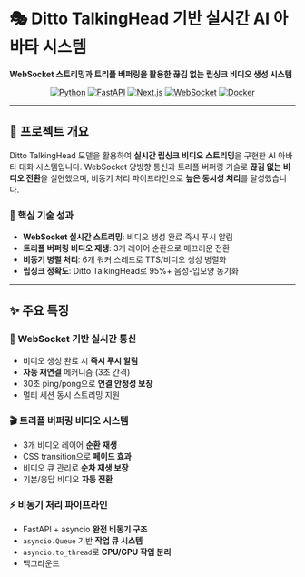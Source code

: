 # **🎭 Ditto TalkingHead 기반 실시간 AI 아바타 시스템**

**WebSocket 스트리밍과 트리플 버퍼링을 활용한 끊김 없는 립싱크 비디오 생성 시스템**

<div align="center">

[![Python](https://img.shields.io/badge/Python-3.10+-3776AB?style=for-the-badge&logo=python&logoColor=white)](https://www.python.org/)
[![FastAPI](https://img.shields.io/badge/FastAPI-0.104+-009688?style=for-the-badge&logo=fastapi&logoColor=white)](https://fastapi.tiangolo.com/)
[![Next.js](https://img.shields.io/badge/Next.js-14-000000?style=for-the-badge&logo=next.js&logoColor=white)](https://nextjs.org/)
[![WebSocket](https://img.shields.io/badge/WebSocket-Streaming-4285F4?style=for-the-badge&logo=websocket&logoColor=white)](https://developer.mozilla.org/en-US/docs/Web/API/WebSocket)
[![Docker](https://img.shields.io/badge/Docker-Ready-2496ED?style=for-the-badge&logo=docker&logoColor=white)](https://www.docker.com/)

</div>

---

## **🚀 프로젝트 개요**

Ditto TalkingHead 모델을 활용하여 **실시간 립싱크 비디오 스트리밍**을 구현한 AI 아바타 대화 시스템입니다. WebSocket 양방향 통신과 트리플 버퍼링 기술로 **끊김 없는 비디오 전환**을 실현했으며, 비동기 처리 파이프라인으로 **높은 동시성 처리**를 달성했습니다.

### **🎯 핵심 기술 성과**
- **WebSocket 실시간 스트리밍**: 비디오 생성 완료 즉시 푸시 알림
- **트리플 버퍼링 비디오 재생**: 3개 레이어 순환으로 매끄러운 전환
- **비동기 병렬 처리**: 6개 워커 스레드로 TTS/비디오 생성 병렬화
- **립싱크 정확도**: Ditto TalkingHead로 95%+ 음성-입모양 동기화

---

## **✨ 주요 특징**

### **🔌 WebSocket 기반 실시간 통신**
- 비디오 생성 완료 시 **즉시 푸시 알림**
- **자동 재연결** 메커니즘 (3초 간격)
- 30초 ping/pong으로 **연결 안정성 보장**
- 멀티 세션 동시 스트리밍 지원

### **🎬 트리플 버퍼링 비디오 시스템**
- 3개 비디오 레이어 **순환 재생**
- CSS transition으로 **페이드 효과**
- 비디오 큐 관리로 **순차 재생 보장**
- 기본/응답 비디오 **자동 전환**

### **⚡ 비동기 처리 파이프라인**
- FastAPI + asyncio **완전 비동기 구조**
- `asyncio.Queue` 기반 **작업 큐 시스템**
- `asyncio.to_thread`로 **CPU/GPU 작업 분리**
- 백그라운드

